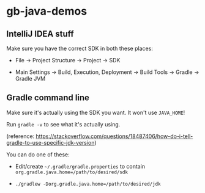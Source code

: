 # gb-java-demos

## IntelliJ IDEA stuff

Make sure you have the correct SDK in both these places:

* File -> Project Structure -> Project -> SDK

* Main Settings -> Build, Execution, Deployment -> Build Tools -> Gradle -> Gradle JVM

## Gradle command line

Make sure it's actually using the SDK you want.  It won't use `JAVA_HOME`!

Run `gradle -v` to see what it's actually using.

(reference: https://stackoverflow.com/questions/18487406/how-do-i-tell-gradle-to-use-specific-jdk-version)

You can do one of these:

* Edit/create `~/.gradle/gradle.properties` to contain `org.gradle.java.home=/path/to/desired/sdk`

* `./gradlew -Dorg.gradle.java.home=/path/to/desired/jdk`
